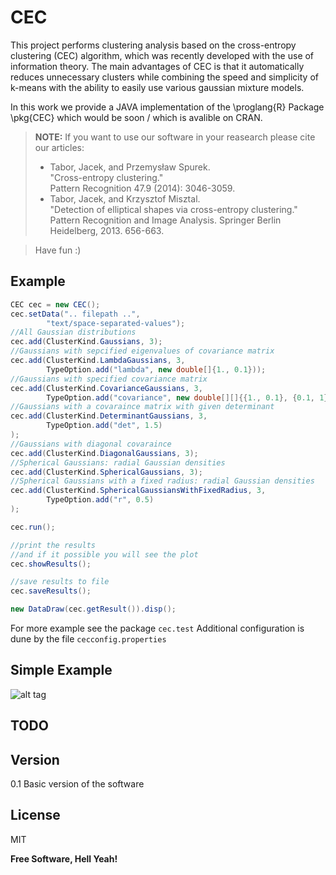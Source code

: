 CEC
===

This project performs clustering analysis based on the cross-entropy clustering (CEC) algorithm, which was recently developed with the use of information theory. 
The main advantages of CEC is that it automatically reduces unnecessary clusters while combining the speed and simplicity of k-means with the ability to 
easily use various gaussian mixture models.

In this work we provide a JAVA implementation of the \proglang{R} Package \pkg{CEC} which would be soon / which is avalible on CRAN.


> **NOTE:** If you want to use our software in your reasearch please cite our articles:
>
> - Tabor, Jacek, and Przemysław Spurek.   
>   "Cross-entropy clustering."  
>   Pattern Recognition 47.9 (2014): 3046-3059.
> - Tabor, Jacek, and Krzysztof Misztal.  
>   "Detection of elliptical shapes via cross-entropy clustering."  
>   Pattern Recognition and Image Analysis. Springer Berlin Heidelberg, 2013. 656-663.

> Have fun :)

Example
--------------

```java
CEC cec = new CEC();
cec.setData(".. filepath ..", 
		"text/space-separated-values");
//All Gaussian distributions
cec.add(ClusterKind.Gaussians, 3);
//Gaussians with sepcified eigenvalues of covariance matrix
cec.add(ClusterKind.LambdaGaussians, 3,
		TypeOption.add("lambda", new double[]{1., 0.1}));
//Gaussians with specified covariance matrix
cec.add(ClusterKind.CovarianceGaussians, 3,
		TypeOption.add("covariance", new double[][]{{1., 0.1}, {0.1, 1}}));
//Gaussians with a covaraince matrix with given determinant
cec.add(ClusterKind.DeterminantGaussians, 3,
		TypeOption.add("det", 1.5)
);
//Gaussians with diagonal covaraince
cec.add(ClusterKind.DiagonalGaussians, 3);
//Spherical Gaussians: radial Gaussian densities
cec.add(ClusterKind.SphericalGaussians, 3);
//Spherical Gaussians with a fixed radius: radial Gaussian densities
cec.add(ClusterKind.SphericalGaussiansWithFixedRadius, 3,
		TypeOption.add("r", 0.5)
);

cec.run();

//print the results
//and if it possible you will see the plot
cec.showResults();

//save results to file
cec.saveResults();

new DataDraw(cec.getResult()).disp(); 
```
For more example see the package ```cec.test``` 
Additional configuration is dune by the file ```cecconfig.properties```

Simple Example
--------------
![alt tag](https://raw.github.com/kmisztal/CEC/master/src/main/resources/img/mouse.png)

TODO
----


Version
----

0.1 Basic version of the software


License
----

MIT


**Free Software, Hell Yeah!**
